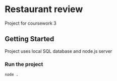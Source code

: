 # Restaurant review

Project for coursework 3

## Getting Started

Project uses local SQL database and node.js server

### Run the project

```
node .
```
